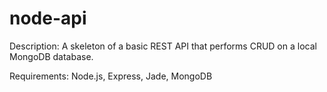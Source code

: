 node-api
========

Description: A skeleton of a basic REST API that performs CRUD on a local MongoDB database.

Requirements: Node.js, Express, Jade, MongoDB
